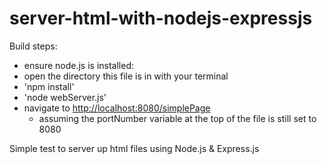 # server-html-with-nodejs-expressjs

Build steps:

- ensure node.js is installed:
- open the directory this file is in with your terminal
- 'npm install'
- 'node webServer.js'
- navigate to [http://localhost:8080/simplePage](http://localhost:8080/simplePage)
  - assuming the portNumber variable at the top of the file is still set to 8080

Simple test to server up html files using Node.js &amp; Express.js

